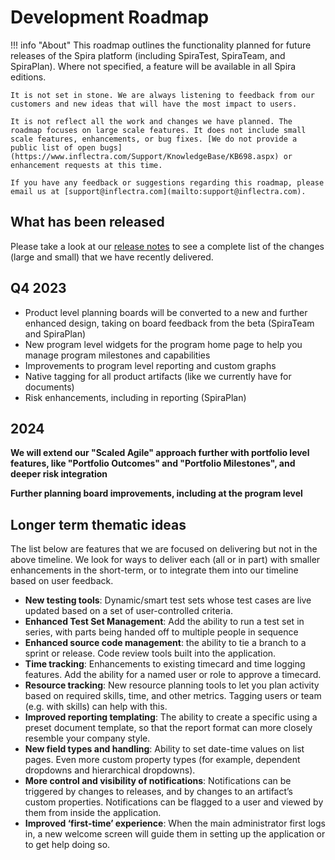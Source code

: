 # Development Roadmap

!!! info "About"
    This roadmap outlines the functionality planned for future releases of the Spira platform (including SpiraTest, SpiraTeam, and SpiraPlan). Where not specified, a feature will be available in all Spira editions.
    
    It is not set in stone. We are always listening to feedback from our customers and new ideas that will have the most impact to users.

    It is not reflect all the work and changes we have planned. The roadmap focuses on large scale features. It does not include small scale features, enhancements, or bug fixes. [We do not provide a public list of open bugs](https://www.inflectra.com/Support/KnowledgeBase/KB698.aspx) or enhancement requests at this time.
    
    If you have any feedback or suggestions regarding this roadmap, please email us at [support@inflectra.com](mailto:support@inflectra.com).

## What has been released
Please take a look at our [release notes](../release-notes-v7) to see a complete list of the changes (large and small) that we have recently delivered.

## Q4 2023
- Product level planning boards will be converted to a new and further enhanced design, taking on board feedback from the beta (SpiraTeam and SpiraPlan)
- New program level widgets for the program home page to help you manage program milestones and capabilities
- Improvements to program level reporting and custom graphs
- Native tagging for all product artifacts (like we currently have for documents)
- Risk enhancements, including in reporting  (SpiraPlan)

## 2024
**We will extend our "Scaled Agile" approach further with portfolio level features, like "Portfolio Outcomes" and "Portfolio Milestones", and deeper risk integration**

**Further planning board improvements, including at the program level**


## Longer term thematic ideas
The list below are features that we are focused on delivering but not in the above timeline. We look for ways to deliver each (all or in part) with smaller enhancements in the short-term, or to integrate them into our timeline based on user feedback.

- **New testing tools**: Dynamic/smart test sets whose test cases are live updated based on a set of user-controlled criteria.
- **Enhanced Test Set Management**: Add the ability to run a test set in series, with parts being handed off to multiple people in sequence 
- **Enhanced source code management**: the ability to tie a branch to a sprint or release. Code review tools built into the application.
- **Time tracking**: Enhancements to existing timecard and time logging features. Add the ability for a named user or role to approve a timecard.
- **Resource tracking**: New resource planning tools to let you plan activity based on required skills, time, and other metrics. Tagging users or team (e.g. with skills) can help with this.
- **Improved reporting templating**: The ability to create a specific using a preset document template, so that the report format can more closely resemble your company style.
- **New field types and handling**: Ability to set date-time values on list pages. Even more custom property types (for example, dependent dropdowns and hierarchical dropdowns).
- **More control and visibility of notifications**: Notifications can be triggered by changes to releases, and by changes to an artifact’s custom properties. Notifications can be flagged to a user and viewed by them from inside the application.
- **Improved ‘first-time’ experience**: When the main administrator first logs in, a new welcome screen will guide them in setting up the application or to get help doing so.